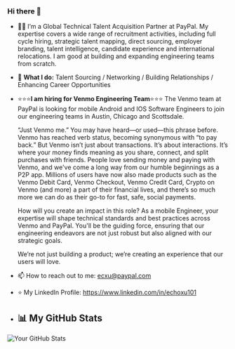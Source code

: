 ### Hi there 👋

- 👨‍💻 I’m a Global Technical Talent Acquisition Partner at PayPal. My expertise covers a wide range of recruitment activities, including full cycle hiring, strategic talent mapping, direct sourcing, employer branding, talent intelligence, candidate experience and international relocations. I am good at building and expanding engineering teams from scratch.
  
- 🌱 **What I do:**
  Talent Sourcing /
  Networking /
  Building Relationships / 
  Enhancing Career Opportunities

- ⭐⭐⭐**I am hiring for Venmo Engineering Team**⭐⭐⭐
   The Venmo team at PayPal is looking for mobile Android and IOS Software Engineers to join our engineering teams in Austin, Chicago and Scottsdale.

   “Just Venmo me.” You may have heard—or used—this phrase before. Venmo has reached verb status, becoming synonymous with “to pay back.” But Venmo isn’t just about transactions. It’s about interactions. It’s where your money finds meaning as you share, connect, and split purchases with friends. People love sending money and paying with Venmo, and we've come a long way from our humble beginnings as a P2P app. Millions of users have now also made products such as the Venmo Debit Card, Venmo Checkout, Venmo Credit Card, Crypto on Venmo (and more) a part of their financial lives, and there’s so much more we can do as their go-to for fast, safe, social payments.

  How will you create an impact in this role? As a mobile Engineer, your expertise will shape technical standards and best practices across Venmo and PayPal. You'll be the guiding force, ensuring that our engineering endeavors are not just robust but also aligned with our strategic goals.

  We’re not just building a product; we’re creating an experience that our users will love.

- 📫 How to reach out to me: ecxu@paypal.com
- ⭐ My LinkedIn Profile: https://www.linkedin.com/in/echoxu101
  
- ## 📊 My GitHub Stats
![Your GitHub Stats](https://github-readme-stats.vercel.app/api?username=Echoxu101&show_icons=true)
